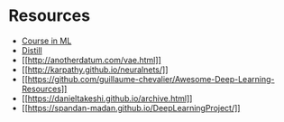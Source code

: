 # Resources 

- [Course in ML](http://ciml.info)
- [Distill](https://distill.pub)
- [[http://anotherdatum.com/vae.html]]
- [[http://karpathy.github.io/neuralnets/]]
- [[https://github.com/guillaume-chevalier/Awesome-Deep-Learning-Resources]]
- [[https://danieltakeshi.github.io/archive.html]]
- [[https://spandan-madan.github.io/DeepLearningProject/]]